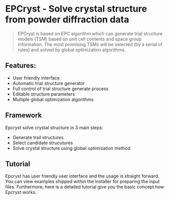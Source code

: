# EPCryst - Solve crystal structure from powder diffraction data

> EPCryst is based on EPC algorithm which can generate trial structure models (TSM) based on unit cell contents and space group information. The most promising TSMs will be selected (by a serial of rules) and solved by global optimization algorithms.

## Features:
 - User friendly interface
 - Automatic trial structure generator 
 - Full control of trial structure generate process
 - Editable structure parameters
 - Multiple global optimization algorithms
  
## Framework
 Epcryst solve crystal structure in 3 main steps:
 - Generate trail structures
 - Select candidate strucutures
 - Solve crystal structure using global optimization method

## Tutorial
Epcryst has user friendly user interface and the usage is straight forward. You can view examples shipped within the installer for preparing the input files. Furthermore, here is a detailed tutorial give you the basic concept how Epcryst works.

 


 
